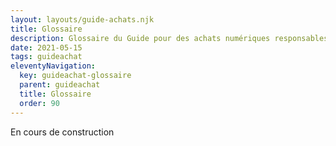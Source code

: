 ```yaml
---
layout: layouts/guide-achats.njk
title: Glossaire
description: Glossaire du Guide pour des achats numériques responsables
date: 2021-05-15
tags: guideachat
eleventyNavigation:
  key: guideachat-glossaire
  parent: guideachat
  title: Glossaire
  order: 90
---
```


En cours de construction
